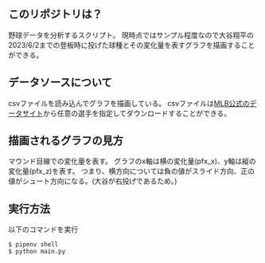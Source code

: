 ## このリポジトリは？
野球データを分析するスクリプト。
現時点ではサンプル程度なので大谷翔平の2023/6/2までの登板時に投げた球種とその変化量を表すグラフを描画することができる。

## データソースについて
csvファイルを読み込んでグラフを描画している。
csvファイルは[MLB公式のデータサイト](https://baseballsavant.mlb.com/statcast_search)から任意の選手を指定してダウンロードすることができる。

## 描画されるグラフの見方
マウンド目線での変化量を表す。
グラフのx軸は横の変化量(pfx_x)、y軸は縦の変化量(pfx_z)を表す。
つまり、横方向については負の値がスライド方向、正の値がシュート方向になる。(大谷が右投げであるため。)

## 実行方法
以下のコマンドを実行
```
$ pipenv shell
$ python main.py
```